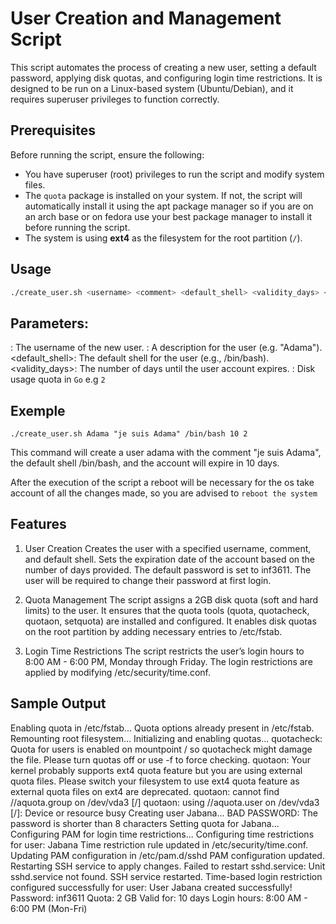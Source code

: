 # User Creation and Management Script

This script automates the process of creating a new user, setting a default password, applying disk quotas, and configuring login time restrictions. It is designed to be run on a Linux-based system (Ubuntu/Debian), and it requires superuser privileges to function correctly.

## Prerequisites

Before running the script, ensure the following:

- You have superuser (root) privileges to run the script and modify system files.
- The `quota` package is installed on your system. If not, the script will automatically install it using the apt package manager so if you are on an arch base or on fedora use your best package manager to install it before running the script.
- The system is using **ext4** as the filesystem for the root partition (`/`).

## Usage

```bash
./create_user.sh <username> <comment> <default_shell> <validity_days> <quota>

```

## Parameters:
<username>: The username of the new user.
<comment>: A description for the user (e.g. "Adama").
<default_shell>: The default shell for the user (e.g., /bin/bash).
<validity_days>: The number of days until the user account expires.
<quota>: Disk usage quota in ```Go``` e.g ```2```

## Exemple
```./create_user.sh Adama "je suis Adama" /bin/bash 10 2```

This command will create a user adama with the comment "je suis Adama", the default shell /bin/bash, and the account will expire in 10 days.

After the execution of the script a reboot will be necessary for the os take account of all the changes made, so you are advised to ```reboot the system```


## Features

1. User Creation
Creates the user with a specified username, comment, and default shell.
Sets the expiration date of the account based on the number of days provided.
The default password is set to inf3611. The user will be required to change their password at first login.

2. Quota Management
The script assigns a 2GB disk quota (soft and hard limits) to the user.
It ensures that the quota tools (quota, quotacheck, quotaon, setquota) are installed and configured.
It enables disk quotas on the root partition by adding necessary entries to /etc/fstab.

3. Login Time Restrictions
The script restricts the user’s login hours to 8:00 AM - 6:00 PM, Monday through Friday.
The login restrictions are applied by modifying /etc/security/time.conf.


## Sample Output

Enabling quota in /etc/fstab...
Quota options already present in /etc/fstab.
Remounting root filesystem...
Initializing and enabling quotas...
quotacheck: Quota for users is enabled on mountpoint / so quotacheck might damage the file.
Please turn quotas off or use -f to force checking.
quotaon: Your kernel probably supports ext4 quota feature but you are using external quota files. Please switch your filesystem to use ext4 quota feature as external quota files on ext4 are deprecated.
quotaon: cannot find //aquota.group on /dev/vda3 [/]
quotaon: using //aquota.user on /dev/vda3 [/]: Device or resource busy
Creating user Jabana...
BAD PASSWORD: The password is shorter than 8 characters
Setting quota for Jabana...
Configuring PAM for login time restrictions...
Configuring time restrictions for user: Jabana
Time restriction rule updated in /etc/security/time.conf.
Updating PAM configuration in /etc/pam.d/sshd
PAM configuration updated.
Restarting SSH service to apply changes.
Failed to restart sshd.service: Unit sshd.service not found.
SSH service restarted.
Time-based login restriction configured successfully for user: 
User Jabana created successfully!
Password: inf3611
Quota: 2 GB
Valid for: 10 days
Login hours: 8:00 AM - 6:00 PM (Mon-Fri)

